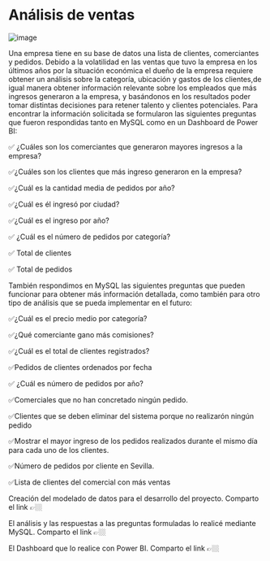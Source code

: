# Análisis de ventas

 ![image](https://github.com/diegoanalyst/Proyecto-SQL---Power-BI/assets/142178781/78336eef-33fc-46f5-9bbe-767b675ea818)



Una empresa tiene en su base de datos una lista de clientes, comerciantes y pedidos. Debido a la volatilidad en las ventas que tuvo la empresa en los últimos años por la situación económica el dueño de la empresa requiere obtener un análisis sobre la categoría, ubicación y gastos de los clientes,de igual manera obtener información relevante sobre los empleados que más ingresos generaron a la empresa, y basándonos en los resultados poder tomar distintas decisiones para retener talento y clientes potenciales.
Para encontrar la información solicitada se formularon las siguientes preguntas que fueron respondidas tanto en MySQL como en un Dashboard de Power BI:

✅ ¿Cuáles son los comerciantes que generaron mayores ingresos a la empresa?

✅¿Cuáles son los clientes que más ingreso generaron en la empresa? 

✅¿Cuál es la cantidad media de pedidos por año?

✅¿Cuál es él ingresó por ciudad?

✅¿Cuál es el ingreso por año?

✅ ¿Cuál es el número de pedidos por categoría?

✅ Total de clientes

✅ Total de pedidos 



También respondimos en MySQL las siguientes preguntas que pueden funcionar para obtener más información detallada, como también para otro tipo de análisis que se pueda implementar en el futuro:

✅¿Cuál es el precio medio por categoría?

✅¿Qué comerciante gano más comisiones?

✅¿Cuál es el total de clientes registrados?

✅Pedidos de clientes ordenados por fecha

✅ ¿Cuál es número de pedidos por año?

✅Comerciales que no han concretado ningún pedido.

✅Clientes que se deben eliminar del sistema porque no realizarón ningún pedido


✅Mostrar el mayor ingreso de los pedidos realizados durante el mismo día para cada uno de los clientes.

✅Número de pedidos por cliente en Sevilla.

✅Lista de clientes del comercial con más ventas

Creación del modelado de datos para el desarrollo del proyecto. Comparto el link 👉🏼

El análisis y las respuestas a las preguntas formuladas lo realicé mediante MySQL. Comparto el link 👉🏼

El Dashboard que lo realice con Power BI. Comparto el link 👉🏼

